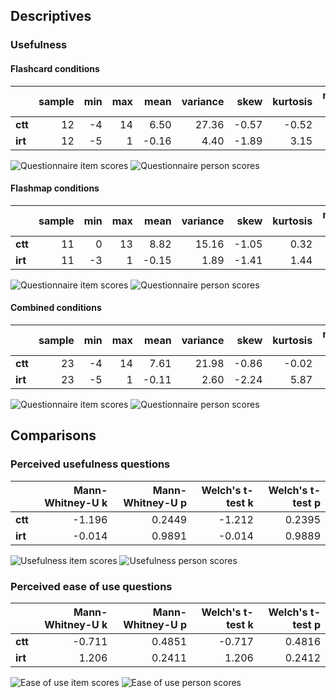 ## Descriptives
### Usefulness
#### Flashcard conditions

| | sample | min | max | mean | variance | skew | kurtosis | normal-t | normal-p | $\alpha$ |
|---|---:|---:|---:|---:|---:|---:|---:|---:|---:|---:|
| **ctt** | 12 | -4 |  14 |  6.50 |  27.36 | -0.57 | -0.52 |  1.144 |  0.5643 |  0.5847 |
| **irt** | 12 | -5 |  1 | -0.16 |  4.40 | -1.89 |  3.15 |  17.284 |  0.0002 |  0.6263 |

![Questionnaire item scores](usefulness_fc_diff.png "Questionnaire item scores")
![Questionnaire person scores](usefulness_fc_abil.png "Questionnaire person scores")

#### Flashmap conditions

| | sample | min | max | mean | variance | skew | kurtosis | normal-t | normal-p | $\alpha$ |
|---|---:|---:|---:|---:|---:|---:|---:|---:|---:|---:|
| **ctt** | 11 |  0 |  13 |  8.82 |  15.16 | -1.05 |  0.32 |  4.698 |  0.0955 |  0.6161 |
| **irt** | 11 | -3 |  1 | -0.15 |  1.89 | -1.41 |  1.44 |  9.670 |  0.0079 |  0.5298 |

![Questionnaire item scores](usefulness_fm_diff.png "Questionnaire item scores")
![Questionnaire person scores](usefulness_fm_abil.png "Questionnaire person scores")

#### Combined conditions

| | sample | min | max | mean | variance | skew | kurtosis | normal-t | normal-p | $\alpha$ |
|---|---:|---:|---:|---:|---:|---:|---:|---:|---:|---:|
| **ctt** | 23 | -4 |  14 |  7.61 |  21.98 | -0.86 | -0.02 |  3.864 |  0.1448 |  0.5918 |
| **irt** | 23 | -5 |  1 | -0.11 |  2.60 | -2.24 |  5.87 |  27.773 |  0.0000 |  0.5621 |

![Questionnaire item scores](usefulness_gen_diff.png "Questionnaire item scores")
![Questionnaire person scores](usefulness_gen_abil.png "Questionnaire person scores")

## Comparisons
### Perceived usefulness questions

| | **Mann-Whitney-U k** | **Mann-Whitney-U p** | **Welch's t-test k** | **Welch's t-test p** |
|---|---:|---:|---:|---:|
| **ctt** | -1.196 |  0.2449 | -1.212 |  0.2395 |
| **irt** | -0.014 |  0.9891 | -0.014 |  0.9889 |

![Usefulness item scores](usefulness_diff.png "Usefulness item scores")
![Usefulness person scores](usefulness_abil.png "Usefulness person scores")
### Perceived ease of use questions

| | **Mann-Whitney-U k** | **Mann-Whitney-U p** | **Welch's t-test k** | **Welch's t-test p** |
|---|---:|---:|---:|---:|
| **ctt** | -0.711 |  0.4851 | -0.717 |  0.4816 |
| **irt** |  1.206 |  0.2411 |  1.206 |  0.2412 |

![Ease of use item scores](easeofuse_diff.png "Ease of use item scores")
![Ease of use person scores](easeofuse_abil.png "Ease of use person scores")
